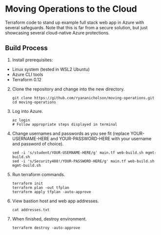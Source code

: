 # Moving Operations to the Cloud

Terraform code to stand up example full stack web app in Azure with several safeguards. Note that this is far from a secure solution, but just showcasing several cloud-native Azure protections.

## Build Process

1. Install prerequisites:

- Linux system (tested in WSL2 Ubuntu)
- Azure CLI tools
- Terraform 0.12

2. Clone the repository and change into the new directory.

    ```
    git clone https://github.com/ryananicholson/moving-operations.git
    cd moving-operations
    ```
    
3. Log into Azure.

    ```
    az login
    # Follow appropriate steps displayed in terminal
    ```
    
4. Change usernames and passwords as you see fit (replace YOUR-USERNAME-HERE and YOUR-PASSWORD-HERE with your username and password of choice).

    ```
    sed -i 's/student/YOUR-USERNAME-HERE/g' main.tf web-build.sh mgmt-build.sh
    sed -i 's/Security488!/YOUR-PASSWORD-HERE/g' main.tf web-build.sh mgmt-build.sh
    ```

5. Run terraform commands.

    ```
    terraform init
    terraform plan -out tfplan
    terraform apply tfplan -auto-approve
    ```
 
6. View bastion host and web app addresses.

    ```
    cat addresses.txt
    ```
 
7. When finished, destroy environment.

    ```
    terraform destroy -auto-approve
    ```
